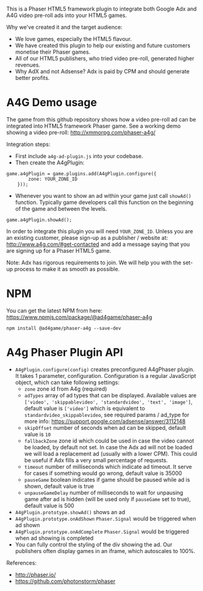 This is a Phaser HTML5 framework plugin to integrate both Google Adx and A4G video pre-roll ads into your HTML5 games.

Why we've created it and the target audience:
* We love games, especially the HTML5 flavour.
* We have created this plugin to help our existing and future customers monetise their Phaser games.
* All of our HTML5 publishers, who tried video pre-roll, generated higher revenues.
* Why AdX and not Adsense? Adx is paid by CPM and should generate better profits.

A4G Demo usage
================

The game from this github repository shows how a video pre-roll ad can be integrated into HTML5 framework Phaser game. 
See a working demo showing a video pre-roll: http://xmmorpg.com/phaser-a4g/

Integration steps:
* First include `a4g-ad-plugin.js` into your codebase.
* Then create the A4gPlugin:

```
game.a4gPlugin = game.plugins.add(A4gPlugin.configure({
        zone: YOUR_ZONE_ID
    }));
```
* Whenever you want to show an ad within your game just call `showAd()` function. 
Typically game developers call this function on the beginning of the game and between the levels. 

```
game.a4gPlugin.showAd();
```

In order to integrate this plugin you will need `YOUR_ZONE_ID`. Unless you are an existing customer, please sign-up as a publisher / website at: http://www.a4g.com/#get-contacted and add a message saying that you are signing up for a Phaser HTML5 game.

Note: Adx has rigorous requirements to join. We will help you with the set-up process to make it as smooth as possible.

NPM
=====================

You can get the latest NPM from here: https://www.npmjs.com/package/@ad4game/phaser-a4g
```
npm install @ad4game/phaser-a4g --save-dev
```

A4g Phaser Plugin API
=====================

* `A4gPlugin.configure(config)` creates preconfigured A4gPhaser plugin. It takes 1 parameter, configuration.
Configuration is a regular JavaScript object, which can take following settings:
  * `zone` zone id from A4g (required)
  * `adTypes` array of ad types that can be displayed. Available values are `['video', 'skippablevideo', 'standardvideo', 'text', 'image']`, default value is `['video']` which is equivalent to `standardvideo_skippablevideo`, see required params / ad_type for more info: https://support.google.com/adsense/answer/3112148
  * `skipOffset` number of seconds when ad can be skipped, default value is `10`
  * `fallbackZone` zone id which could be used in case the video cannot be loaded, by default not set. In case the Adx ad will not be loaded we will load a replacement ad (usually with a lower CPM). This could be useful if Adx fills a very small percentage of requests.
  * `timeout` number of milliseconds which indicate ad timeout. It serve for cases if something would go wrong, default value is 35000
  * `pauseGame` boolean indicates if game should be paused while ad is shown, default value is true
  * `unpauseGameDelay` number of milliseconds to wait for unpausing game after ad is hidden (will be used only if `pauseGame` set to true), default value is 500 
* `A4gPlugin.prototype.showAd()` shows an ad
* `A4gPlugin.prototype.onAdShown` `Phaser.Signal` would be triggered when ad shown
* `A4gPlugin.prototype.onAdComplete` `Phaser.Signal` would be triggered when ad showing is completed
* You can fully control the styling of the div showing the ad. Our publishers often display games in an iframe, which autoscales to 100%.

References:
* http://phaser.io/
* https://github.com/photonstorm/phaser

